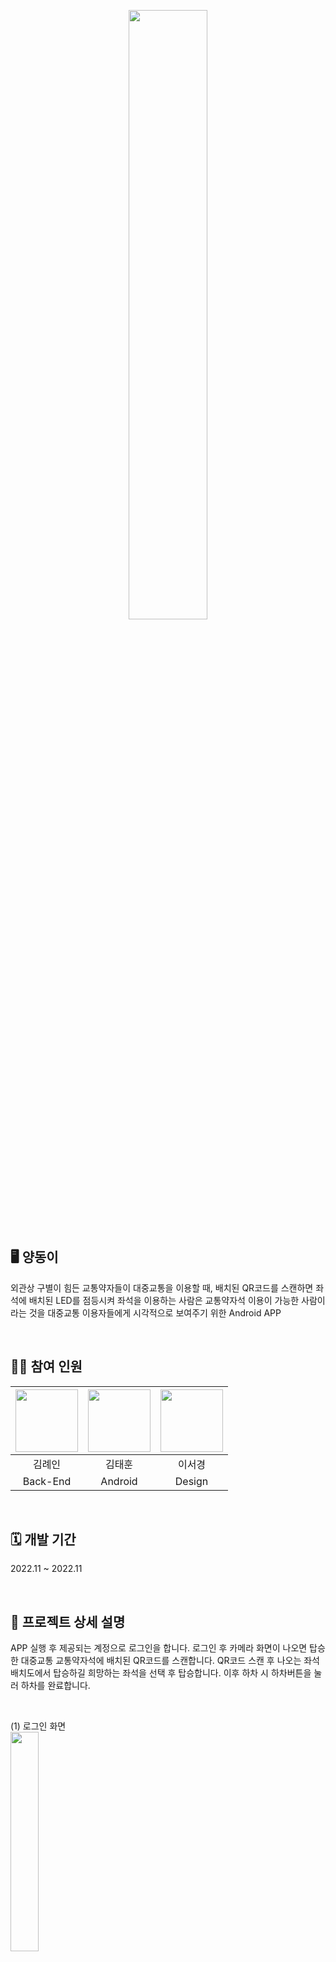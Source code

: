 <p align="center">
  <img src="https://github.com/user-attachments/assets/6d613579-aa4d-4667-8158-01690fb3fe44" width="50%">
</p>

## 🖥️ 양동이
외관상 구별이 힘든 교통약자들이 대중교통을 이용할 때,  배치된 QR코드를 스캔하면 좌석에 배치된 LED를 점등시켜 좌석을 이용하는 사람은 교통약자석 이용이 가능한 사람이라는 것을 대중교통 이용자들에게 시각적으로 보여주기 위한 Android APP

<br>

## 🧑‍💻 참여 인원
|  <img src="https://github.com/user-attachments/assets/1e215a6b-5d4d-4382-9937-d30d5b57d8b9" width="100" height="100">  | <img src="https://github.com/user-attachments/assets/9bbe9e79-04b6-44b1-a68c-eae5a049c2ad" width="100" height="100">  | <img src="https://github.com/user-attachments/assets/1e215a6b-5d4d-4382-9937-d30d5b57d8b9" width="100" height="100">  |
|:---:|:---:|:---:|
| 김례인 | 김태훈 | 이서경 |
| Back-End | Android | Design |

<br>

## 🗓️ 개발 기간
2022.11 ~ 2022.11

<br>

## 📁 프로젝트 상세 설명
APP 실행 후 제공되는 계정으로 로그인을 합니다. 로그인 후 카메라 화면이 나오면 탑승한 대중교통 교통약자석에 배치된 QR코드를 스캔합니다. QR코드 스캔 후 나오는 좌석 배치도에서 탑승하길 희망하는 좌석을 선택 후 탑승합니다. 이후 하차 시 하차버튼을 눌러 하차를 완료합니다.

  <br>

  (1) 로그인 화면  
  <img src="https://github.com/user-attachments/assets/721b0d53-de16-4491-98a1-2dd6da2ec63f" width="30%">  

  (2) APP 화면  
  <img src="https://github.com/user-attachments/assets/ae6e37ec-d85a-4420-9493-e723312f827b" width="30%">  
  
  (3) QR코드 스캔 촬영 화면  
  <img src="https://github.com/user-attachments/assets/a0b2ed63-2910-422b-839e-e4edb29321b6" width="30%">  
  Virtual Device 사용으로 카메라 화면이 나오지 않습니다. 실제 기기에서 앱 사용시 카메라가 정상적으로 작동되며 QR코드를 인식합니다. QR코드를 인식하면 대중교통 식별코드에 맞춰 탑승한 대중교통의 좌석 배치도가 나오는 화면으로 이동합니다.  

  (4) 좌석 배치도 화면  
  <img src="https://github.com/user-attachments/assets/669a225c-188e-4dc2-a051-0201593dbc70" width="30%">  
  노란색 좌석이 비어있는 교통 약자석으로 누군가 탑승 중이라면 해당 좌석에 X가 나타나 선택이 불가합니다. 노란색 좌석을 선택하면 하차를 할 수 있는 화면으로 이동합니다.  

  (5) 하차 화면  
  <img src="https://github.com/user-attachments/assets/418041d9-4aea-426f-ad1c-2747f748df3c" width="30%">  
  '하차하기'버튼을 통해 탑승한 좌석을 하차하여 다른 사람이 선택할 수 있도록 합니다.
  
<br>

## ✏️ 배운 내용
- Android 환경 및 구조 학습
- Firebase의 이론에 대해 배우고, 구축한 Firebase서버와 APP을 연결하여 데이터를 실시간으로 처리하는 방법을 학습
- Zxing라이브러리를 통해, 기기의 카메라를 사용해 QR코드 스캔 기능을 구현

<br>

## 🛠️ 사용 기술
[![My Skills](https://skillicons.dev/icons?i=androidstudio,firebase,java)](https://skillicons.dev)
